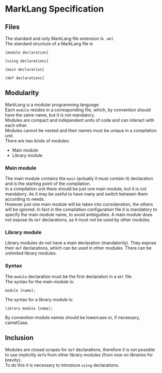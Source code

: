 # MarkLang Specification

## Files
The standard and only MarkLang file extension is  `.mkl`  
The standard structure of a MarkLang file is
```
[module declaration]

[using declarations]

[main declaration]

[def declarations]
```

## Modularity
MarkLang is a modular programming language.  
Each  `module`  resides in a corresponding file, which, by convention should have the same name, but it is not mandatory.  
Modules are compact and independent units of code and can interact with each other.  
Modules cannot be nested and their names must be unique in a compilation unit.  
There are two kinds of modules:
- Main module
- Library module

### Main module
The main module contains the  `main` (actually it must contain it) declaration and is the starting point of the compilation.  
In a compilation unit there should be just one main module, but it is not mandatory. As it may be useful to have many and switch between them according to needs.  
However just one main module will be taken into consideration, the others will be ignored. In fact in the compilation configuration file it is mandatory to specify the main module name, to avoid ambiguities.
A main module does not expose its  `def` declarations, as it must not be used by other modules.

### Library module
Library modules do not have a main declaration (mandatorily). They expose their  `def` declarations, which can be used in other modules. There can be unlimited library modules.

### Syntax
The  `module`  declaration must be the first declaration in a  `mkl` file.  
The syntax for the main module is:
```
module [name];
```
The syntax for a library module is:
```
library module [name];
```
By convention module names should be lowercase or, if necessary, camelCase.

## Inclusion
Modules are closed scopes for  `def`  declarations, therefore it is not possible to use implicitly  `def`s from other library modules (from now on  *libraries* for brevity).  
To do this it is necessary to introduce `using` declarations.  